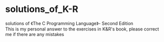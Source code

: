 # solutions_of_K-R
solutions of 《The C Programming Language》- Second Edition  
This is my personal answer to the exercises in K&R's book, please correct me if there are any mistakes
